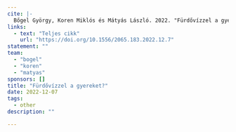 ```yaml
---
cite: |-
  Bőgel György, Koren Miklós és Mátyás László. 2022. "Fürdővízzel a gyereket?" Magyar Tudomány. 183(12), pp. 1595-1600.
links:
  - text: "Teljes cikk"
    url: "https://doi.org/10.1556/2065.183.2022.12.7"
statement: ""
team:
  - "bogel"
  - "koren"
  - "matyas"
sponsors: []
title: "Fürdővízzel a gyereket?"
date: 2022-12-07
tags:
  - other
description: ""

---
```



